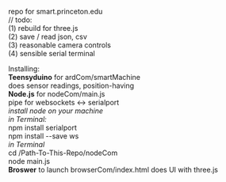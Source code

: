 repo for smart.princeton.edu  
// todo:  
(1) rebuild for three.js  
(2) save / read json, csv  
(3) reasonable camera controls  
(4) sensible serial terminal  

Installing:  
**Teensyduino** for ardCom/smartMachine  
does sensor readings, position-having  
**Node.js** for nodeCom/main.js  
pipe for websockets <-> serialport  
	*install node on your machine*  
		*in Terminal:*  
		npm install serialport  
		npm install --save ws  
		*in Terminal*  
		cd /Path-To-This-Repo/nodeCom  
		node main.js  
**Broswer** to launch browserCom/index.html
does UI with three.js  
